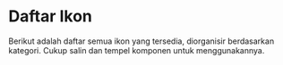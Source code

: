 # Daftar Ikon

Berikut adalah daftar semua ikon yang tersedia, diorganisir berdasarkan kategori. Cukup salin dan tempel komponen untuk menggunakannya.

